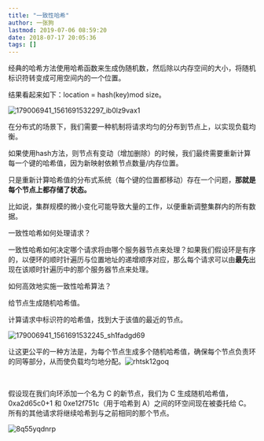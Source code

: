 ```yaml
---
title: "一致性哈希"
author: 一张狗
lastmod: 2019-07-06 08:59:20
date: 2018-07-17 20:05:36
tags: []
---
```



经典的哈希方法使用哈希函数来生成伪随机数，然后除以内存空间的大小，将随机标识符转变成可用空间内的一个位置。

结果看起来如下：location = hash(key)mod size。

![179006941_1561691532297_ib0lz9vax1](http://yizhanggou.top/imgs/2019/07/179006941_1561691532297_ib0lz9vax1.jpeg)

在分布式的场景下，我们需要一种机制将请求均匀的分布到节点上，以实现负载均衡。

如果使用hash方法，则节点有变动（增加删除）的时候，我们最终需要重新计算每一个键的哈希值，因为新映射依赖节点数量/内存位置。

只是重新计算哈希值的分布式系统（每个键的位置都移动）存在一个问题，**那就是每个节点上都存储了状态。**

比如说，集群规模的微小变化可能导致大量的工作，以便重新调整集群内的所有数据。



一致性哈希如何处理请求？

一致性哈希如何决定哪个请求将由哪个服务器节点来处理？如果我们假设环是有序的，以便环的顺时针遍历与位置地址的递增顺序对应，那么每个请求可以由**最先**出现在该顺时针遍历中的那个服务器节点来处理。



如何高效地实施一致性哈希算法？

给节点生成随机哈希值。

计算请求中标识符的哈希值，找到大于该值的最近的节点。

![179006941_1561691532245_sh1fadgd69](http://yizhanggou.top/imgs/2019/07/179006941_1561691532245_sh1fadgd69.jpeg)

让这更公平的一种方法是，为每个节点生成多个随机哈希值，确保每个节点负责环的同等部分，从而使负载均匀地分配。![rhtsk12goq](http://yizhangou.top/imgs/2019/07/rhtsk12goq.jpeg)

 

假设现在我们向环添加一个名为 C 的新节点，我们为 C 生成随机哈希值，0xa2d65c0+1 和 0xe12f751c（用于哈希到 A）之间的环空间现在被委托给 C。所有的其他请求将继续哈希到与之前相同的那个节点。

![8q55yqdnrp](http://yizhangou.top/imgs/2019/07/8q55yqdnrp.jpeg)


